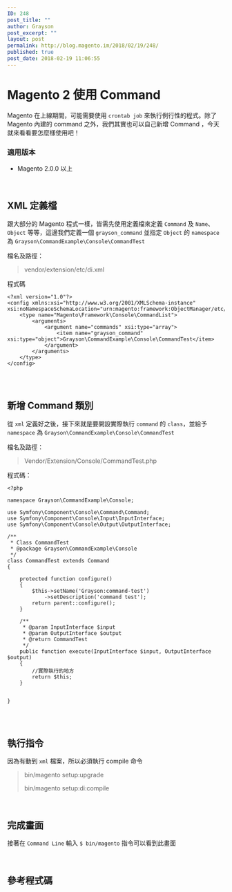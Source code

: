 ```yaml
---
ID: 248
post_title: ""
author: Grayson
post_excerpt: ""
layout: post
permalink: http://blog.magento.im/2018/02/19/248/
published: true
post_date: 2018-02-19 11:06:55
---
```

<h1>Magento 2 使用 Command</h1>

Magento 在上線期間，可能需要使用 <code>crontab job</code> 來執行例行性的程式。除了 Magento 內建的 command 之外，我們其實也可以自己新增 Command ，今天就來看看要怎麼樣使用吧！

<h3>適用版本</h3>

<ul>
<li>Magento 2.0.0 以上</li>
</ul>

<br>

<h2>XML 定義檔</h2>

跟大部分的 Magento 程式一樣，皆需先使用定義檔來定義 <code>Command</code> 及 <code>Name</code>、<code>Object</code> 等等，這邊我們定義一個 <code>grayson_command</code> 並指定 <code>Object</code> 的 <code>namespace</code> 為 <code>Grayson\CommandExample\Console\CommandTest</code>

檔名及路徑：

<blockquote>
  vendor/extension/etc/di.xml
</blockquote>

程式碼

<pre class="line-numbers prism-highlight" data-start="1"><code class="language-null">&lt;?xml version="1.0"?&gt;
&lt;config xmlns:xsi="http://www.w3.org/2001/XMLSchema-instance" xsi:noNamespaceSchemaLocation="urn:magento:framework:ObjectManager/etc/config.xsd"&gt;
    &lt;type name="Magento\Framework\Console\CommandList"&gt;
        &lt;arguments&gt;
            &lt;argument name="commands" xsi:type="array"&gt;
                &lt;item name="grayson_command" xsi:type="object"&gt;Grayson\CommandExample\Console\CommandTest&lt;/item&gt;
            &lt;/argument&gt;
        &lt;/arguments&gt;
    &lt;/type&gt;
&lt;/config&gt;

</code></pre>

<br>

<h2>新增 Command 類別</h2>

從 <code>xml</code> 定義好之後，接下來就是要開設實際執行 <code>command</code> 的 <code>class</code>，並給予 <code>namespace</code> 為 <code>Grayson\CommandExample\Console\CommandTest</code>

檔名及路徑：

<blockquote>
  Vendor/Extension/Console/CommandTest.php
</blockquote>

程式碼：

<pre class="line-numbers prism-highlight" data-start="1"><code class="language-php">&lt;?php

namespace Grayson\CommandExample\Console;

use Symfony\Component\Console\Command\Command;
use Symfony\Component\Console\Input\InputInterface;
use Symfony\Component\Console\Output\OutputInterface;

/**
 * Class CommandTest
 * @package Grayson\CommandExample\Console
 */
class CommandTest extends Command
{

    protected function configure()
    {
        $this-&gt;setName('Grayson:command-test')
            -&gt;setDescription('command test');
        return parent::configure();
    }

    /**
     * @param InputInterface $input
     * @param OutputInterface $output
     * @return CommandTest
     */
    public function execute(InputInterface $input, OutputInterface $output)
    {
        //實際執行的地方
        return $this;
    }


}

</code></pre>

<br>

<h2>執行指令</h2>

因為有動到 <code>xml</code> 檔案，所以必須執行 compile 命令

<blockquote>
  bin/magento setup:upgrade
  
  bin/magento setup:di:compile
</blockquote>

<br>

<h2>完成畫面</h2>

接著在 <code>Command Line</code> 輸入 <code>$ bin/magento</code> 指令可以看到此畫面
<img src="http://blog.magento.im/wp-content/uploads/2018/02/%E8%9E%A2%E5%B9%95%E5%BF%AB%E7%85%A7-2018-02-19-10.42.47-1024x516.png" alt="" />

<br>

<h2>參考程式碼</h2>